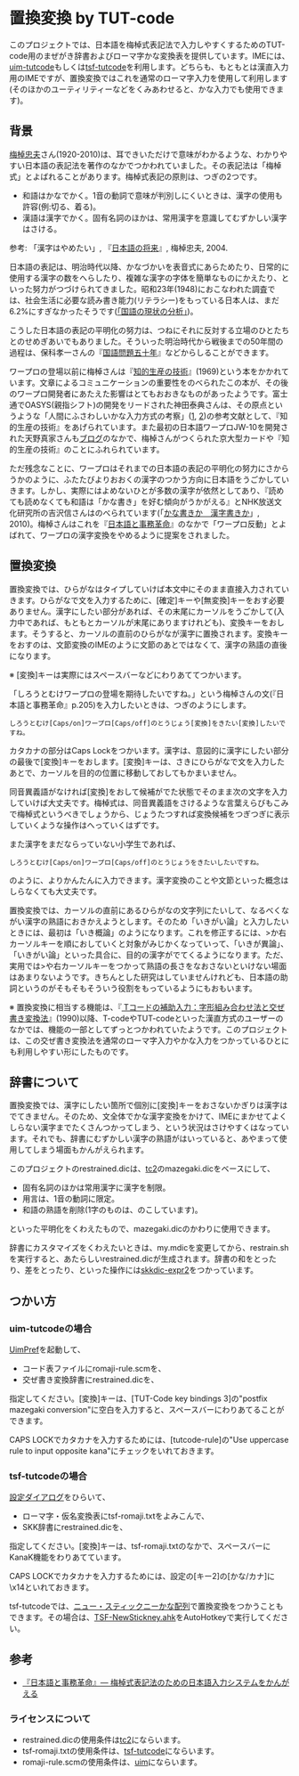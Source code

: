 # 置換変換 by TUT-code

このプロジェクトでは、日本語を梅棹式表記法で入力しやすくするためのTUT-code用のまぜがき辞書およびローマ字かな変換表を提供しています。IMEには、[uim-tutcode](https://github.com/uim/uim-doc-ja/wiki/UimTutcode)もしくは[tsf-tutcode](https://github.com/deton/tsf-tutcode)を利用します。どちらも、もともとは漢直入力用のIMEですが、置換変換ではこれを通常のローマ字入力を使用して利用します(そのほかのユーティリティーなどをくみあわせると、かな入力でも使用できます)。

## 背景

[梅棹忠夫](http://rondokreanto.com/tadao_umesao/)さん(1920-2010)は、耳できいただけで意味がわかるような、わかりやすい日本語の表記法を著作のなかでつかわれていました。その表記法は「梅棹式」とよばれることがあります。梅棹式表記の原則は、つぎの2つです。

* 和語はかなでかく。1音の動詞で意味が判別しにくいときは、漢字の使用も許容(例:切る、着る)。
* 漢語は漢字でかく。固有名詞のほかは、常用漢字を意識してむずかしい漢字はさける。

参考: 「漢字はやめたい」, 『[日本語の将来](https://www.amazon.co.jp/dp/4140910011)』,  梅棹忠夫, 2004.

日本語の表記は、明治時代以降、かなづかいを表音式にあらためたり、日常的に使用する漢字の数をへらしたり、複雑な漢字の字体を簡単なものにかえたり、といった努力がつづけられてきました。昭和23年(1948)におこなわれた調査では、社会生活に必要な読み書き能力(リテラシー)をもっている日本人は、まだ6.2%にすぎなかったそうです([「国語の現状の分析」](http://www.bunka.go.jp/kokugo_nihongo/sisaku/joho/joho/kakuki/01/tosin01/02.html))。

こうした日本語の表記の平明化の努力は、つねにそれに反対する立場のひとたちとのせめぎあいでもありました。そういった明治時代から戦後までの50年間の過程は、保科孝一さんの『[国語問題五十年](http://uwazura.cocolog-nifty.com/blog/2006/07/post_c707.html)』などからしることができます。

ワープロの登場以前に梅棹さんは『[知的生産の技術](https://www.amazon.co.jp/dp/4004150930/)』(1969)という本をかかれています。文章によるコミュニケーションの重要性をのべられたこの本が、その後のワープロ開発者にあたえた影響はとてもおおきなものがあったようです。富士通でOASYS(親指シフト)の開発をリードされた神田泰典さんは、その原点というような「人間にふさわしいかな入力方式の考察」([1](http://www.ykanda.jp/oasgif/nin-1.jpg), [2](http://www.ykanda.jp/oasgif/nin-2.jpg))の参考文献として、『知的生産の技術』をあげられています。また最初の日本語ワープロJW-10を開発された天野真家さんも[ブログ](http://www.ne.jp/asahi/kanmu/heishi/wp1.html)のなかで、梅棹さんがつくられた京大型カードや『知的生産の技術』のことにふれられています。

ただ残念なことに、ワープロはそれまでの日本語の表記の平明化の努力にさからうかのように、ふたたびよりおおくの漢字のつかう方向に日本語をうごかしていきます。しかし、実際にはよめないひとが多数の漢字が依然としてあり、『読めても読めなくても和語は「かな書き」を好む傾向がうかがえる』とNHK放送文化研究所の吉沢信さんはのべられています(「[かな書きか　漢字書きか](http://www.nhk.or.jp/bunken/summary/kotoba/kotobax3/pdf/062.pdf)」, 2010)。梅棹さんはこれを『[日本語と事務革命](https://www.amazon.co.jp/dp/4062923386/)』のなかで「ワープロ反動」とよばれて、ワープロの漢字変換をやめるように提案をされました。

## 置換変換

置換変換では、ひらがなはタイプしていけば本文中にそのまま直接入力されていきます。ひらがなで文を入力するために、[確定]キーや[無変換]キーをおす必要ありません。漢字にしたい部分があれば、その末尾にカーソルをうごかして(入力中であれば、もともとカーソルが末尾にありますけれども)、変換キーをおします。そうすると、カーソルの直前のひらがなが漢字に置換されます。変換キーをおすのは、文節変換のIMEのように文節のあとではなくて、漢字の熟語の直後になります。

※ [変換]キーは実際にはスペースバーなどにわりあててつかいます。

「しろうとむけワープロの登場を期待したいですね。」という梅棹さんの文(『日本語と事務革命』p.205)を入力したいときは、つぎのようにします。

    しろうとむけ[Caps/on]ワープロ[Caps/off]のとうじょう[変換]をきたい[変換]したいですね。

カタカナの部分はCaps Lockをつかいます。漢字は、意図的に漢字にしたい部分の最後で[変換]キーをおします。[変換]キーは、さきにひらがなで文を入力したあとで、カーソルを目的の位置に移動しておしてもかまいません。

同音異義語がなければ[変換]をおして候補がでた状態でそのまま次の文字を入力していけば大丈夫です。梅棹式は、同音異義語をさけるような言葉えらびもこみで梅棹式というべきでしょうから、じょうたつすれば変換候補をつぎつぎに表示していくような操作はへっていくはずです。

また漢字をまだならっていない小学生であれば、

    しろうとむけ[Caps/on]ワープロ[Caps/off]のとうじょうをきたいしたいですね。

のように、よりかんたんに入力できます。漢字変換のことや文節といった概念はしらなくても大丈夫です。

置換変換では、カーソルの直前にあるひらがなの文字列にたいして、なるべくながい漢字の熟語におきかえようとします。そのため「いきがい論」と入力したいときには、最初は「いき概論」のようになります。これを修正するには、>か右カーソルキーを順におしていくと対象がみじかくなっていって、「いきが異論」、「いきがい論」といった具合に、目的の漢字がでてくるようになります。ただ、実用では>や右カーソルキーをつかって熟語の長さをなおさないといけない場面はあまりないようです。きちんとした研究はしていませんけれども、日本語の助詞というのがそもそもそういう役割をもっているようにもおもいます。

※ 置換変換に相当する機能は、『[ Tコードの補助入力：字形組み合わせ法と交ぜ書き変換法]( http://id.nii.ac.jp/1001/00015068/)』(1990)以降、T-codeやTUT-codeといった漢直方式のユーザーのなかでは、機能の一部としてずっとつかわれていたようです。このプロジェクトは、この交ぜ書き変換法を通常のローマ字入力やかな入力をつかっているひとにも利用しやすい形にしたものです。

## 辞書について

置換変換では、漢字にしたい箇所で個別に[変換]キーをおさないかぎりは漢字はでてきません。そのため、文全体でかな漢字変換をかけて、IMEにまかせてよくしらない漢字までたくさんつかってしまう、という状況はさけやすくはなっています。それでも、辞書にむずかしい漢字の熟語がはいっていると、あやまって使用してしまう場面もかんがえられます。

このプロジェクトのrestrained.dicは、[tc2](https://github.com/kanchoku/tc)のmazegaki.dicをベースにして、

* 固有名詞のほかは常用漢字に漢字を制限。
* 用言は、1音の動詞に限定。
* 和語の熟語を削除(1字のものは、のこしています)。

といった平明化をくわえたもので、mazegaki.dicのかわりに使用できます。

辞書にカスタマイズをくわえたいときは、my.mdicを変更してから、restrain.shを実行すると、あたらしいrestrained.dicが生成されます。辞書の和をとったり、差をとったり、といった操作には[skkdic-expr2](https://github.com/skk-dev/skktools)をつかっています。

## つかい方

### uim-tutcodeの場合

[UimPref](https://github.com/uim/uim-doc-ja/wiki/UimPref)を起動して、

* コード表ファイルにromaji-rule.scmを、
* 交ぜ書き変換辞書にrestrained.dicを、

指定してください。[変換]キーは、[TUT-Code key bindings 3]の"postfix mazegaki conversion"に空白を入力すると、スペースバーにわりあてることができます。

CAPS LOCKでカタカナを入力するためには、[tutcode-rule]の"Use uppercase rule to input opposite kana"にチェックをいれておきます。

### tsf-tutcodeの場合

[設定ダイアログ](https://github.com/deton/tsf-tutcode#設定)をひらいて、


* ローマ字・仮名変換表にtsf-romaji.txtをよみこんで、
* SKK辞書にrestrained.dicを、

指定してください。[変換]キーは、tsf-romaji.txtのなかで、スペースバーにKanaK機能をわりあてています。

CAPS LOCKでカタカナを入力するためには、設定の[キー2]の[かな/カナ]に\x14といれておきます。

tsf-tutcodeでは、[ニュー・スティックニーかな配列](https://github.com/esrille/new-stickney)で置換変換をつかうこともできます。その場合は、[TSF-NewStickney.ahk](https://github.com/esrille/new-stickney/blob/master/ahk/TSF-NewStickney.ahk)をAutoHotkeyで実行してください。


## 参考

* [『日本語と事務革命』— 梅棹式表記法のための日本語入力システムをかんがえる](http://shiki.esrille.com/2017/04/blog-post.html)

### ライセンスについて

* restrained.dicの使用条件は[tc2](https://github.com/kanchoku/tc)にならいます。
* tsf-romaji.txtの使用条件は、[tsf-tutcode](https://github.com/deton/tsf-tutcode)にならいます。
* romaji-rule.scmの使用条件は、[uim](https://github.com/uim/uim)にならいます。

